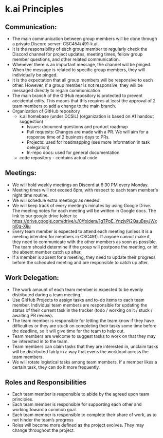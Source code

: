 # k.ai Principles

## Communication:
- The main communication between group members will be done through a private Discord server: CSC454/491-k.ai.
- It is the responsibility of each group member to regularly check the Discord channel for project updates, meeting times, fellow group member questions, and other related communication.
- Whenever there is an important message, the channel will be pinged. When the message is related to specific group members, they will individually be pinged.
- It is the expectation that all group members will be responsive to each other. However, if a group member is not responsive, they will be messaged directly to regain communication. 
- The main branch of the GitHub repository is protected to prevent accidental edits. This means that this requires at least the approval of 2 team members to add a change to the main branch.
- Organization of GitHub repository
  - k.ai homebase (under DCSIL) (organization is based on A1 handout suggestion)
      - Issues: document questions and product roadmap
      - Pull requests: Changes are made with a PR. We will aim for a response time of 2 business days to PRs.
      - Projects: used for roadmapping (see more information in task delegation)
      - In-repo docs: used for general documentation
  - code repository - contains actual code

## Meetings:
- We will hold weekly meetings on Discord at 6:30 PM every Monday.
- Meeting times will not exceed 8pm, with respect to each team member's night time routine.
- We will schedule extra meetings as needed.
- We will keep track of every meeting’s minutes by using Google Drive. The meeting notes for each meeting will be written in Google docs. The link to our google drive folder is: https://drive.google.com/drive/u/0/folders/1gTPpE_YnzjyPi2QauBsyJWxpi0g-Xlju
- Every team member is expected to attend each meeting (unless it is a meeting intended for members in CSC491). If anyone cannot make it, they need to communicate with the other members as soon as possible. The team should determine if the group will postpone the meeting, or let the absent member catch up after.
- If a member is absent for a meeting, they need to update their progress before the scheduled meeting and are responsible to catch up after.


## Work Delegation:
- The work amount of each team member is expected to be evenly distributed during a team meeting.
- Use GitHub Projects to assign tasks and to-do items to each team member. Individual team members are responsible for updating the status of their current task in the tracker (todo / working on it / stuck / awaiting PR review).
- The team member is responsible for letting the team know if they have difficulties or they are stuck on completing their tasks some time before the deadline, so it will give time for the team to help out.
- Team members are welcome to suggest tasks to work on that they may be interested in to the team.
- Team members can claim tasks that they are interested in, unclaim tasks will be distributed fairly in a way that evens the workload across the team members.
- We will rotate logistical tasks among team members. If a member likes a certain task, they can do it more frequently.

## Roles and Responsibilities
- Each team member is responsible to abide by the agreed upon team principles.
- Each team member is responsible for supporting each other and working toward a common goal.
- Each team member is responsible to complete their share of work, as to not hinder the team’s progress
- Roles will become more defined as the project evolves. They may change throughout the project.

